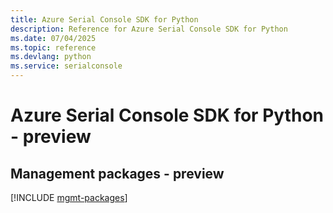```yaml
---
title: Azure Serial Console SDK for Python
description: Reference for Azure Serial Console SDK for Python
ms.date: 07/04/2025
ms.topic: reference
ms.devlang: python
ms.service: serialconsole
---
```

# Azure Serial Console SDK for Python - preview

## Management packages - preview
[!INCLUDE [mgmt-packages](serial-console-mgmt-index.md)]